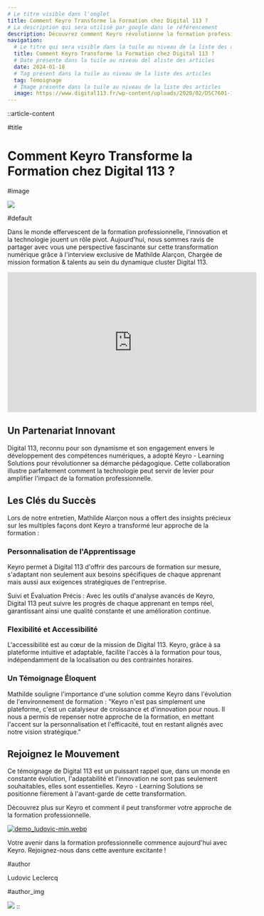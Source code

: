 ```yaml
---
# Le titre visible dans l'onglet
title: Comment Keyro Transforme la Formation chez Digital 113 ?
# La description qui sera utilisé par google dans le référencement
description: Découvrez comment Keyro révolutionne la formation professionnelle chez Digital 113 à travers notre interview exclusive avec Mathilde Alarçon. Plongez dans l'innovation pédagogique et la transformation numérique avec Keyro - Learning Solutions.
navigation:
  # Le titre qui sera visible dans la tuile au niveau de la liste des articles
  title: Comment Keyro Transforme la Formation chez Digital 113 ?
  # Date présente dans la tuile au niveau del aliste des articles
  date: 2024-01-18
  # Tag présent dans la tuile au niveau de la liste des articles
  tag: Témoignage
  # Image présente dans la tuile au niveau de la liste des articles
  image: https://www.digital113.fr/wp-content/uploads/2020/02/DSC7601-1024x681.jpg
---
```


::article-content

#title
<!-- Le titre de l'article au format :  -->
# Comment Keyro Transforme la Formation chez Digital 113 ?

#image
<!-- Image de l'article au format -->
![](https://www.digital113.fr/wp-content/uploads/2020/02/DSC7601-1024x681.jpg)

#default
<!-- Le texte de l'article -->

Dans le monde effervescent de la formation professionnelle, l'innovation et la technologie jouent un rôle pivot. Aujourd'hui, nous sommes ravis de partager avec vous une perspective fascinante sur cette transformation numérique grâce à l'interview exclusive de Mathilde Alarçon, Chargée de mission formation & talents au sein du dynamique cluster Digital 113.

<iframe width="560" height="315" src="https://www.youtube.com/embed/LWAu6tUc0C0?si=mYrsJicK0WU_QD4H" title="YouTube video player" frameborder="0" allow="accelerometer; autoplay; clipboard-write; encrypted-media; gyroscope; picture-in-picture; web-share" allowfullscreen></iframe>

## Un Partenariat Innovant

Digital 113, reconnu pour son dynamisme et son engagement envers le développement des compétences numériques, a adopté Keyro - Learning Solutions pour révolutionner sa démarche pédagogique. Cette collaboration illustre parfaitement comment la technologie peut servir de levier pour amplifier l'impact de la formation professionnelle.

## Les Clés du Succès

Lors de notre entretien, Mathilde Alarçon nous a offert des insights précieux sur les multiples façons dont Keyro a transformé leur approche de la formation :

### Personnalisation de l'Apprentissage
Keyro permet à Digital 113 d'offrir des parcours de formation sur mesure, s'adaptant non seulement aux besoins spécifiques de chaque apprenant mais aussi aux exigences stratégiques de l'entreprise.

Suivi et Évaluation Précis : Avec les outils d'analyse avancés de Keyro, Digital 113 peut suivre les progrès de chaque apprenant en temps réel, garantissant ainsi une qualité constante et une amélioration continue.

### Flexibilité et Accessibilité
L'accessibilité est au cœur de la mission de Digital 113. Keyro, grâce à sa plateforme intuitive et adaptable, facilite l'accès à la formation pour tous, indépendamment de la localisation ou des contraintes horaires.

### Un Témoignage Éloquent
Mathilde souligne l'importance d'une solution comme Keyro dans l'évolution de l'environnement de formation : "Keyro n'est pas simplement une plateforme, c'est un catalyseur de croissance et d'innovation pour nous. Il nous a permis de repenser notre approche de la formation, en mettant l'accent sur la personnalisation et l'efficacité, tout en restant alignés avec notre vision stratégique."

## Rejoignez le Mouvement
Ce témoignage de Digital 113 est un puissant rappel que, dans un monde en constante évolution, l'adaptabilité et l'innovation ne sont pas seulement souhaitables, elles sont essentielles. Keyro - Learning Solutions se positionne fièrement à l'avant-garde de cette transformation.

Découvrez plus sur Keyro et comment il peut transformer votre approche de la formation professionnelle.

[![demo_ludovic-min.webp](/blog/demo_ludovic-min.webp)](https://app.livestorm.co/keyro/demo-keyro-plateforme-saas-pour-of?type=detailed)

Votre avenir dans la formation professionnelle commence aujourd'hui avec Keyro. Rejoignez-nous dans cette aventure excitante !


#author
<!-- Le nom de l'auteur -->
Ludovic Leclercq

#author_img
<!-- La photo de l'auteur au format : -->
![](/photos/ludovic.webp)
::